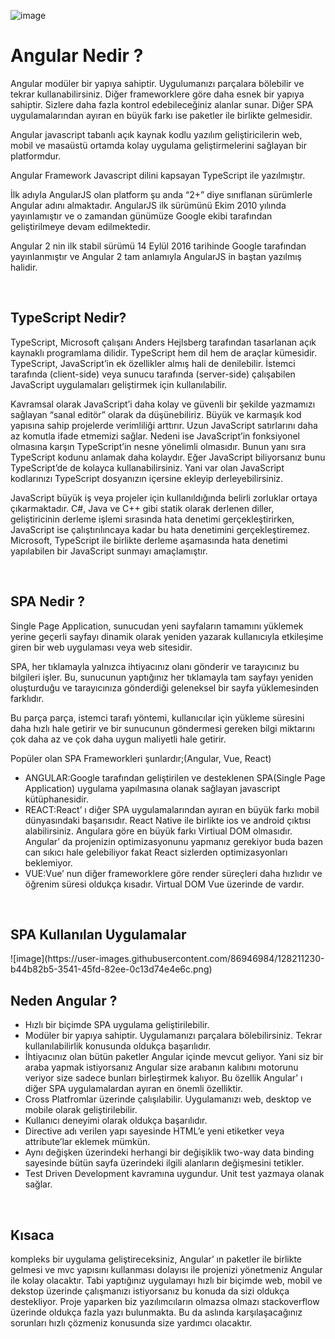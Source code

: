 ![image](https://user-images.githubusercontent.com/86946984/128199563-e171b58e-9420-4cda-a87d-14747a80cdb3.png)

<h1>Angular Nedir ?</h1>


<p>Angular modüler bir yapıya sahiptir. Uygulumanızı parçalara bölebilir ve tekrar kullanabilirsiniz. Diğer frameworklere göre daha esnek bir yapıya sahiptir. Sizlere daha fazla kontrol edebileceğiniz alanlar sunar. Diğer SPA uygulamalarından ayıran en büyük farkı ise paketler ile birlikte gelmesidir.</p>
<p>Angular javascript tabanlı açık kaynak kodlu yazılım geliştiricilerin web, mobil ve masaüstü ortamda kolay uygulama geliştirmelerini sağlayan bir platformdur.</p>
<p> Angular Framework Javascript dilini kapsayan TypeScript ile yazılmıştır.</p>
<p> İlk adıyla AngularJS olan platform şu anda “2+” diye sınıflanan sürümlerle Angular adını almaktadır. AngularJS ilk sürümünü Ekim 2010 yılında yayınlamıştır ve o zamandan günümüze Google ekibi tarafından geliştirilmeye devam edilmektedir.</p>
<p>Angular 2 nin ilk stabil sürümü 14 Eylül 2016 tarihinde Google tarafından yayınlanmıştır ve Angular 2 tam anlamıyla AngularJS in baştan yazılmış halidir.</p>
<br>
<h2>TypeScript Nedir?</h2>
<p>TypeScript, Microsoft çalışanı Anders Hejlsberg tarafından tasarlanan açık kaynaklı programlama dilidir. TypeScript hem dil hem de araçlar kümesidir. TypeScript, JavaScript’in ek özellikler almış hali de denilebilir. İstemci tarafında (client-side) veya sunucu tarafında (server-side) çalışabilen JavaScript uygulamaları geliştirmek için kullanılabilir.</p>
<p>Kavramsal olarak JavaScript’i daha kolay ve güvenli bir şekilde yazmamızı sağlayan “sanal editör” olarak da düşünebiliriz. Büyük ve karmaşık kod yapısına sahip projelerde verimliliği arttırır. Uzun JavaScript satırlarını daha az komutla ifade etmemizi sağlar. Nedeni ise JavaScript’in fonksiyonel olmasına karşın TypeScript’in nesne yönelimli olmasıdır. Bunun yanı sıra TypeScript kodunu anlamak daha kolaydır. Eğer JavaScript biliyorsanız bunu TypeScript’de de kolayca kullanabilirsiniz. Yani var olan JavaScript kodlarınızı TypeScript dosyanızın içersine ekleyip derleyebilirsiniz.</p>
<p>JavaScript büyük iş veya projeler için kullanıldığında belirli zorluklar ortaya çıkarmaktadır. C#, Java ve C++ gibi statik olarak derlenen diller, geliştiricinin derleme işlemi sırasında hata denetimi gerçekleştirirken, JavaScript ise çalıştırılıncaya kadar bu hata denetimini gerçekleştiremez. Microsoft, TypeScript ile birlikte derleme aşamasında hata denetimi yapılabilen bir JavaScript sunmayı amaçlamıştır.</p>
<br>
<h2>SPA Nedir ?</h2>
<p>Single Page Application, sunucudan yeni sayfaların tamamını yüklemek yerine geçerli sayfayı dinamik olarak yeniden yazarak kullanıcıyla etkileşime giren bir web uygulaması veya web sitesidir.</p>
<p>SPA, her tıklamayla yalnızca ihtiyacınız olanı gönderir ve tarayıcınız bu bilgileri işler. Bu, sunucunun yaptığınız her tıklamayla tam sayfayı yeniden oluşturduğu ve tarayıcınıza gönderdiği geleneksel bir sayfa yüklemesinden farklıdır.</p>
<p>Bu parça parça, istemci tarafı yöntemi, kullanıcılar için yükleme süresini daha hızlı hale getirir ve bir sunucunun göndermesi gereken bilgi miktarını çok daha az ve çok daha uygun maliyetli hale getirir.</p>
<p>Popüler olan SPA Frameworkleri şunlardır;(Angular, Vue, React)</p>
<p></p>
<ul>
<li>ANGULAR:Google tarafından geliştirilen ve desteklenen SPA(Single Page Application) uygulama yapılmasına olanak sağlayan javascript kütüphanesidir.</li>
<li>REACT:React’ ı diğer SPA uygulamalarından ayıran en büyük farkı mobil dünyasındaki başarısıdır. React Native ile birlikte ios ve android çıktısı alabilirsiniz. Angulara göre en büyük farkı Virtiual DOM olmasıdır. Angular’ da projenizin optimizasyonunu yapmanız gerekiyor buda bazen can sıkıcı hale gelebiliyor fakat React sizlerden optimizasyonları beklemiyor.</li>
<li>VUE:Vue’ nun diğer frameworklere göre render süreçleri daha hızlıdır ve öğrenim süresi oldukça kısadır. Virtual DOM Vue üzerinde de vardır.</li>
</ul>
<br>
<h2>SPA Kullanılan Uygulamalar</h2>
![image](https://user-images.githubusercontent.com/86946984/128211230-b44b82b5-3541-45fd-82ee-0c13d74e4e6c.png)
<h2>Neden Angular ?</h2>
<ul>
<li>Hızlı bir biçimde SPA uygulama geliştirilebilir.</li>
<li>Modüler bir yapıya sahiptir. Uygulamanızı parçalara bölebilirsiniz. Tekrar kullanılabilirlik konusunda oldukça başarılıdır.</li>
<li>İhtiyacınız olan bütün paketler Angular içinde mevcut geliyor. Yani siz bir araba yapmak istiyorsanız Angular size arabanın kalıbını motorunu veriyor size sadece bunları birleştirmek kalıyor. Bu özellik Angular’ ı diğer SPA uygulamalardan ayıran en önemli özelliktir.</li>
<li>Cross Platfromlar üzerinde çalışılabilir. Uygulamanızı web, desktop ve mobile olarak geliştirilebilir.</li>
<li>Kullanıcı deneyimi olarak oldukça başarılıdır.</li>
<li>Directive adı verilen yapı sayesinde HTML’e yeni etiketker veya attribute’lar eklemek mümkün.</li>
<li>Aynı değişken üzerindeki herhangi bir değişiklik two-way data binding sayesinde bütün sayfa üzerindeki ilgili alanların değişmesini tetikler.</li>
<li>Test Driven Development kavramına uygundur. Unit test yazmaya olanak sağlar.</li>
</ul>
<br>
<h2>Kısaca</h2>
<p> kompleks bir uygulama geliştireceksiniz, Angular’ ın paketler ile birlikte gelmesi ve mvc yapısını kullanması dolayısı ile projenizi yönetmeniz Angular ile kolay olacaktır. Tabi yaptığınız uygulamayı hızlı bir biçimde web, mobil ve dekstop üzerinde çalışmanızı istiyorsanız bu konuda da sizi oldukça destekliyor. Proje yaparken biz yazılımcıların olmazsa olmazı stackoverflow üzerinde oldukça fazla yazı bulunmakta. Bu da aslında karşılaşacağınız sorunları hızlı çözmeniz konusunda size yardımcı olacaktır.</p>
